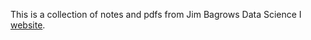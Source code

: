 This is a collection of notes and pdfs from Jim Bagrows Data Science I [website](https://bagrow.com/ds1/).
